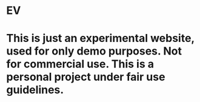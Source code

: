 # EV
# This is just an experimental website, used for only demo purposes. Not for commercial use. This is a personal project under fair use guidelines.
